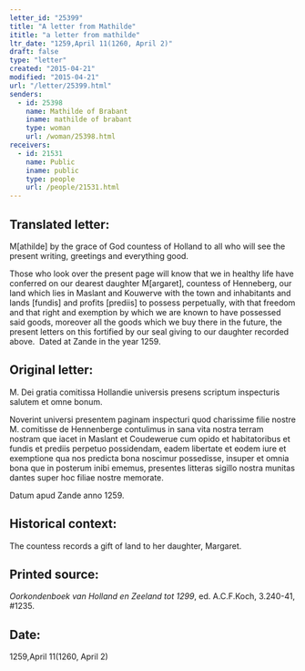 ```yaml
---
letter_id: "25399"
title: "A letter from Mathilde"
ititle: "a letter from mathilde"
ltr_date: "1259,April 11(1260, April 2)"
draft: false
type: "letter"
created: "2015-04-21"
modified: "2015-04-21"
url: "/letter/25399.html"
senders:
  - id: 25398
    name: Mathilde of Brabant
    iname: mathilde of brabant
    type: woman
    url: /woman/25398.html
receivers:
  - id: 21531
    name: Public
    iname: public
    type: people
    url: /people/21531.html
---
```

<h2> Translated letter:</h2><p>M[athilde] by the grace of God countess of Holland to all who will see the present writing, greetings and everything good.</p><p>Those who look over the present page will know that we in healthy life have conferred on our dearest daughter M[argaret], countess of Henneberg, our land which lies in Maslant and Kouwerve with the town and inhabitants and lands [fundis] and profits [prediis] to possess perpetually, with that freedom and that right and exemption by which we are known to have possessed said goods, moreover all the goods which we buy there in the future, the present letters on this fortified by our seal giving to our daughter recorded above.&nbsp; Dated at Zande in the year 1259.</p><h2 class="mt-4"> Original letter:</h2><p>M. Dei gratia comitissa Hollandie universis presens scriptum inspecturis salutem et omne bonum.</p><p class="Bodytext21">Noverint universi presentem paginam inspecturi quod charissime filie nostre M. comitisse de Hennenberge contulimus in sana vita nostra terram nostram que iacet in Maslant et Coudewerue cum opido et habitatoribus et fundis et prediis perpetuo possidendam, eadem libertate et eodem iure et exemptione qua nos predicta bona noscimur possedisse, insuper et omnia bona que in posterum inibi ememus, presentes litteras sigillo nostra munitas dantes super hoc filiae nostre memorate.</p><p class="Bodytext31">Datum apud Zande anno 1259.&nbsp;</p><h2 class="mt-4"> Historical context:</h2><p>The countess records a gift of land to her daughter, Margaret.</p><h2 class="mt-4"> Printed source:</h2><p><em><span>Oorkondenboek van Holland en Zeeland tot 1299</span></em><span>, ed. A.C.F.Koch<span>, 3.240-41, #1235.</span></span></p><h2 class="mt-4"> Date:</h2>1259,April 11(1260, April 2)